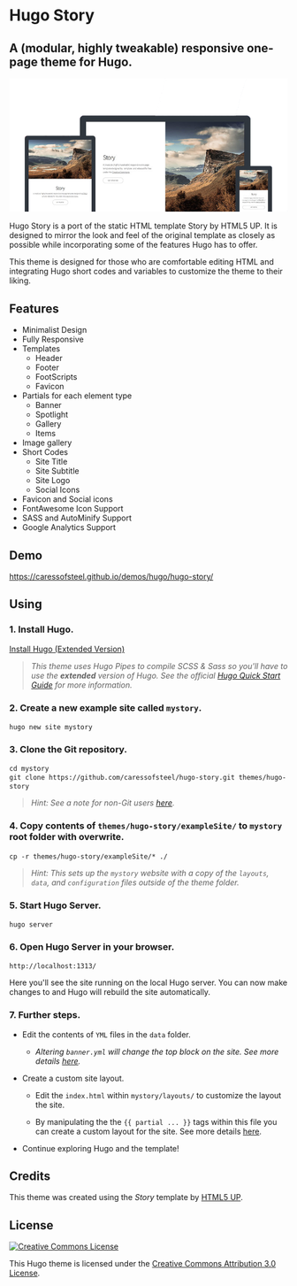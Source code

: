 # Hugo Story
## A (modular, highly tweakable) responsive one-page theme for Hugo.

![](readme/device-screenshots.png)

Hugo Story is a port of the static HTML template Story by HTML5 UP. It is designed to mirror the look and feel of the original template as closely as possible while incorporating some of the features Hugo has to offer.

This theme is designed for those who are comfortable editing HTML and integrating Hugo short codes and variables to customize the theme to their liking.

## Features

- Minimalist Design
- Fully Responsive
- Templates
  - Header
  - Footer
  - FootScripts
  - Favicon
- Partials for each element type
  - Banner
  - Spotlight
  - Gallery
  - Items
- Image gallery
- Short Codes
  - Site Title
  - Site Subtitle
  - Site Logo
  - Social Icons
- Favicon and Social icons
- FontAwesome Icon Support
- SASS and AutoMinify Support
- Google Analytics Support

## Demo
https://caressofsteel.github.io/demos/hugo/hugo-story/

## Using
### 1. Install Hugo.

[Install Hugo (Extended Version)](https://gohugo.io/overview/installing/)
    
> _This theme uses Hugo Pipes to compile SCSS & Sass so you'll have to use the **extended** version of Hugo. See the official [Hugo Quick Start Guide](https://gohugo.io/getting-started/quick-start/) for more information._
### 2. Create a new example site called `mystory`.

``` 
hugo new site mystory
```
### 3. Clone the Git repository.

```
cd mystory
git clone https://github.com/caressofsteel/hugo-story.git themes/hugo-story
```

> _Hint: See a note for non-Git users [here](https://gohugo.io/getting-started/quick-start/#step-3-add-a-theme)._
### 4. Copy contents of `themes/hugo-story/exampleSite/` to `mystory` root folder with overwrite.
```
cp -r themes/hugo-story/exampleSite/* ./
```
> _Hint: This sets up the `mystory` website with a copy of the `layouts`, `data`, and `configuration` files outside of the theme folder._

### 5. Start Hugo Server.
```
hugo server
```
### 6. Open Hugo Server in your browser.
```
http://localhost:1313/
```
Here you'll see the site running on the local Hugo server. You can now make changes to and Hugo will rebuild the site automatically.

### 7. Further steps.

- Edit the contents of `YML` files in the `data` folder. 
  - _Altering `banner.yml` will change the top block on the site. See more details [here](https://gohugo.io/templates/data-templates/)._

- Create a custom site layout.
  - Edit the `index.html` within `mystory/layouts/` to customize the layout the site.

  - By manipulating the the `{{ partial ... }}` tags within this file you can create a custom layout for the site. See more details [here](https://gohugo.io/templates/partials/).

- Continue exploring Hugo and the template!
## Credits

This theme was created using the _Story_ template by [HTML5 UP](https://html5up.net/uploads/demos/story/).

## License

<a rel="license" href="http://creativecommons.org/licenses/by/3.0/" class="license-button"><img alt="Creative Commons License" style="border-width:0" src="https://i.creativecommons.org/l/by/3.0/88x31.png"></a>

This Hugo theme is licensed under the [Creative Commons Attribution 3.0 License](LICENSE).
